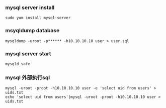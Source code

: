### mysql server install 
    sudo yum install mysql-server

### msyqldump database
    mysqldump -uroot -p****** -h10.10.10.10 user > user.sql

### mysql server start
    mysqld_safe

### mysql 外部执行sql
    mysql -uroot -proot -h10.10.10.10 user -e 'select uid from users' > uids.txt
    echo 'select uid from users'|mysql -uroot -proot -h10.10.10.10 user > uids.txt
